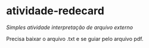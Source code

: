 # atividade-redecard

*Simples atividade interpretação de arquivo externo*


Precisa baixar o arquivo .txt e se guiar pelo arquivo pdf.
